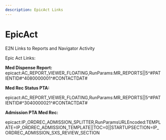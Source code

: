 ```yaml
---
description: EpicAct Links
---
```


# EpicAct

E2N Links to Reports and Navigator Activity



Epic Act Links:&#x20;

**Med Dispense Report:** epicact:AC\_REPORT\_VIEWER\_FLOATING,RunParams:MR\_REPORTS||5^#PATIENTID#^4080000001^#CONTACTDAT#

**Med Rec Status PTA:**

epicact:AC\_REPORT\_VIEWER\_FLOATING,RunParams:MR\_REPORTS||5^#PATIENTID#^3040000021^#CONTACTDAT#

**Admission PTA Med Rec:**

epicact:IP\_ORDREC\_ADMISSION\_SPLITTER,RunParamsURLEncoded:TEMPLATE=IP\_ORDREC\_ADMISSION\_TEMPLATE||TOC=0||STARTUPSECTION=IP\_ORDREC\_ADMISSION\_SXS\_REVIEW\_SECTION




